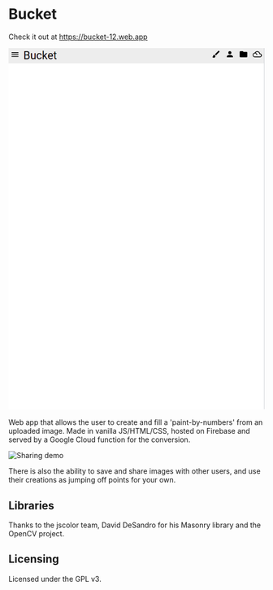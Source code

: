 # Bucket

Check it out at <https://bucket-12.web.app>

![Conversion demo](gifs/bucket1.gif)

Web app that allows the user to create and fill a 'paint-by-numbers' from an uploaded image. Made in vanilla JS/HTML/CSS, hosted on Firebase and served by a Google Cloud function for the conversion.

![Sharing demo](gifs/bucket2.gif)

There is also the ability to save and share images with other users, and use their creations as jumping off points for your own.

## Libraries

Thanks to the jscolor team, David DeSandro for his Masonry library and the OpenCV project.

## Licensing

Licensed under the GPL v3.
